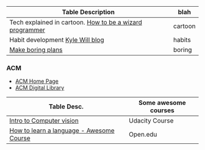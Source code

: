 
Table Description | blah
|---|---|
Tech explained in cartoon. [How to be a wizard programmer](https://drawings.jvns.ca/wizard-programmer/) | cartoon
Habit development [Kyle Will blog](https://kylewill.blog/hacking-habit-development/) | habits
[Make boring plans](https://skamille.medium.com/make-boring-plans-9438ce5cb053) | boring


### ACM
- [ACM Home Page](https://www.acm.org/)
- [ACM Digital Library](https://dl.acm.org/)


Table Desc. | Some awesome courses
|---|---|
[Intro to Computer vision](https://classroom.udacity.com/courses/ud810) | Udacity Course
[How to learn a language - Awesome Course](https://www.open.edu/openlearn/languages/how-learn-language/content-section-overview?active-tab=description-tab) | Open.edu
